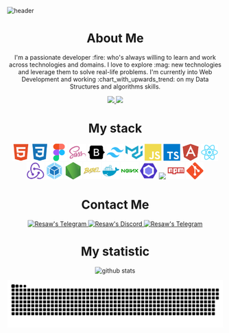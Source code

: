 ![header](https://capsule-render.vercel.app/api?type=waving&color=gradient&height=256&section=header&text=Hello%20there!&fontSize=75&animation=fadeIn&fontAlignY=38&desc=Welcome%20to%20my%20GitHub%20profile!%20Put%20stars,%20fork%20and%20contribute!&descAlignY=51&descAlign=62)
<h1 align="center">
  About Me
</h1>
<p align="center">
  I'm a passionate developer :fire: who's always willing to learn and work across technologies and domains. I love to explore :mag: new technologies and leverage them to solve real-life problems. I'm currently into Web Development and working :chart_with_upwards_trend: on my Data Structures and algorithms skills.
</p>

<p align="center">
  <a href="https://wakatime.com/@Resaw">
   <img src="https://komarev.com/ghpvc/?username=Resaw-git" /> <img src="https://wakatime.com/badge/user/cf66488a-73c3-4032-ab15-c6e8cd6e7780.svg" />
  </a>
</p>



<h1 align="center">
  My stack 
</h1>
<p align="center">
<a target="_blank"><img height="40" src="https://raw.githubusercontent.com/devicons/devicon/master/icons/html5/html5-plain.svg"></a>
<a target="_blank"><img height="40" src="https://raw.githubusercontent.com/devicons/devicon/master/icons/css3/css3-plain.svg"></a>
<a target="_blank"><img height="40" src="https://raw.githubusercontent.com/devicons/devicon/master/icons/figma/figma-original.svg"></a>
<a target="_blank"><img height="40" src="https://raw.githubusercontent.com/devicons/devicon/master/icons/sass/sass-original.svg"></a>
<a target="_blank"><img height="40" src="https://raw.githubusercontent.com/devicons/devicon/master/icons/bootstrap/bootstrap-plain.svg"></a>
<a target="_blank"><img height="40" src="https://raw.githubusercontent.com/devicons/devicon/master/icons/tailwindcss/tailwindcss-plain.svg"></a>
<a target="_blank"><img height="40" src="https://raw.githubusercontent.com/devicons/devicon/master/icons/materialui/materialui-plain.svg"></a>
<a target="_blank"><img height="40" src="https://raw.githubusercontent.com/devicons/devicon/master/icons/javascript/javascript-plain.svg"></a>
<a target="_blank"><img height="40" src="https://raw.githubusercontent.com/devicons/devicon/master/icons/typescript/typescript-plain.svg"></a>
<a target="_blank"><img height="40" src="https://github.com/devicons/devicon/blob/master/icons/angularjs/angularjs-plain.svg"></a>
<a target="_blank"><img height="40" src="https://raw.githubusercontent.com/devicons/devicon/master/icons/react/react-original.svg"></a>
<a target="_blank"><img height="40" src="https://raw.githubusercontent.com/devicons/devicon/master/icons/redux/redux-original.svg"></a>
<a target="_blank"><img height="40" src="https://raw.githubusercontent.com/devicons/devicon/master/icons/webpack/webpack-original.svg"></a>
<a target="_blank"><img height="40" src="https://raw.githubusercontent.com/devicons/devicon/master/icons/nodejs/nodejs-original.svg"></a>  
<a target="_blank"><img height="40" src="https://raw.githubusercontent.com/devicons/devicon/master/icons/babel/babel-original.svg"></a>
<a target="_blank"><img height="40" src="https://raw.githubusercontent.com/devicons/devicon/master/icons/docker/docker-plain.svg"></a>
<a target="_blank"><img height="40" src="https://raw.githubusercontent.com/devicons/devicon/master/icons/nginx/nginx-original.svg"></a>
<a target="_blank"><img height="40" src="https://raw.githubusercontent.com/devicons/devicon/master/icons/eslint/eslint-original.svg"></a>
<a target="_blank"><img height="40" src="https://camo.githubusercontent.com/2be62e3ada685dd9b4fe333d8e0b424f4e8d8b5bed126edaf86eb73afd27fce8/68747470733a2f2f6272616e646570732e636f6d2f69636f6e2d646f776e6c6f61642f502f50726574746965722d69636f6e2d766563746f722d30322e737667">
<a target="_blank"><img height="40" src="https://raw.githubusercontent.com/devicons/devicon/master/icons/npm/npm-original-wordmark.svg"></a>
<a target="_blank"><img height="40" src="https://raw.githubusercontent.com/devicons/devicon/master/icons/git/git-plain.svg"></a>
  

</p>
 <h1 align="center">
  Contact Me
</h1>
<p align="center">
<a href="https://t.me/atw_Resaw">
  <img alt="Resaw's Telegram" width="40px" src="https://www.svgrepo.com/show/354443/telegram.svg"/>
</a>
  
  
<a href="https://discordapp.com/users/410744319243190272">
  <img alt="Resaw's Discord" width="40px" src="https://www.svgrepo.com/show/331368/discord-v2.svg" />
</a>
  
  <a href="mailto:resavv@gmail.com">
  <img alt="Resaw's Telegram" width="40px" src="https://www.svgrepo.com/show/223047/gmail.svg"/>
</a>
</p>


 <h1 align="center">
  My statistic
</h1> 
<p align="center">
  <picture>
    <source media="(prefers-color-scheme: dark)" srcset="https://github-readme-stats.vercel.app/api?username=Resaw-git&theme=github_dark&show_icons=true&count_private=true" />
    <source media="(prefers-color-scheme: light)" srcset="https://github-readme-stats.vercel.app/api?username=Resaw-git&show_icons=true&count_private=true" />
    <img alt="github stats" src="https://github-readme-stats.vercel.app/api?username=Resaw-git" />
  </picture>
</p>


<picture>
  <source media="(prefers-color-scheme: dark)" srcset="https://github.com/Resaw-git/Resaw-git/blob/output/github-contribution-grid-snake-dark.svg" />
  <source media="(prefers-color-scheme: light)" srcset="https://github.com/Resaw-git/Resaw-git/blob/output/github-contribution-grid-snake.svg" />
  <img alt="github-snake" src="https://github.com/Resaw-git/Resaw-git/blob/output/github-contribution-grid-snake.svg" />
</picture>

